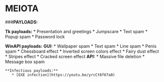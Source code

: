 # MEIOTA

###**PAYLOADS:**
    
    
   **Tk payloads:**
      * Presentation and greetings
      * Jumpscare
      * Text spam
      * Popup spam
      * Password lock
    
   **WinAPI payloads:**
      **GUI:**
           * Wallpaper spam
           * Text spam
           * Line spam
           * Penis spam
           * Chessboard effect
           * Inverted screen colors effect
           * Fairy dust effect
           * Stripes effect
           * Cracked screen effect
       **API:**
           * Massive file deletion
           * Message box spam
            
    **Infectious payloads:**
       * [EXE infection](https://youtu.be/yrcCt8f67a0)


